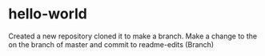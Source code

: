 # hello-world
Created a new repository cloned it to make a branch. Make a change to the on the branch of master and commit to readme-edits (Branch)
